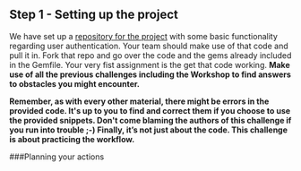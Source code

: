## Step 1 - Setting up the project


We have set up a [repository for the project](https://github.com/CraftAcademy/slow_food_sinatra) with some basic functionality regarding user authentication. Your team should make use of that code and pull it in. Fork that repo and go over the code and the gems already included in the Gemfile.  Your very fist assignment is the get that code working.  **Make use of all the previous challenges including the Workshop to find answers to obstacles you might encounter.**

**Remember, as with every other material, there might be errors in the provided code. It's up to you to find and correct them if you choose to use the provided snippets. Don't come blaming the authors of this challenge if you run into trouble ;-)
Finally, it’s not just about the code. This challenge is about practicing the workflow.**


###Planning your actions





